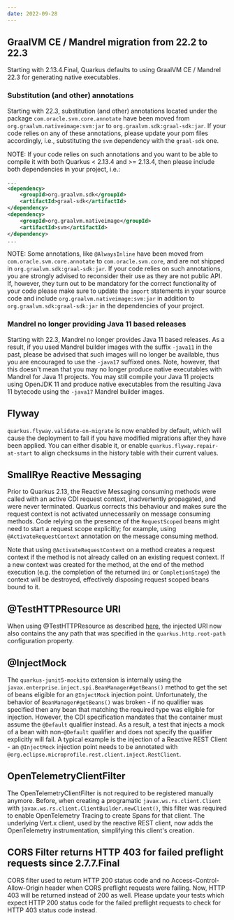 ```yaml
---
date: 2022-09-28
---
```


## GraalVM CE / Mandrel migration from 22.2 to 22.3

Starting with 2.13.4.Final, Quarkus defaults to using GraalVM CE / Mandrel 22.3 for generating native executables.

### Substitution (and other) annotations

Starting with 22.3, substitution (and other) annotations located under the package `com.oracle.svm.core.annotate` have been moved from `org.graalvm.nativeimage:svm:jar` to `org.graalvm.sdk:graal-sdk:jar`.
If your code relies on any of these annotations, please update your pom files accordingly, i.e., substituting the `svm` dependency with the `graal-sdk` one.

NOTE: If your code relies on such annotations and you want to be able to compile it with both Quarkus < 2.13.4 and >= 2.13.4, then please include both dependencies in your project, i.e.:

```xml
...
<dependency>
    <groupId>org.graalvm.sdk</groupId>
    <artifactId>graal-sdk</artifactId>
</dependency>
<dependency>
    <groupId>org.graalvm.nativeimage</groupId>
    <artifactId>svm</artifactId>
</dependency>
...
```

NOTE: Some annotations, like `@AlwaysInline` have been moved from `com.oracle.svm.core.annotate` to `com.oracle.svm.core`, and are not shipped in `org.graalvm.sdk:graal-sdk:jar`.
If your code relies on such annotations, you are strongly advised to reconsider their use as they are not public API.
If, however, they turn out to be mandatory for the correct functionality of your code please make sure to update the `import` statements in your source code and include `org.graalvm.nativeimage:svm:jar` in addition to `org.graalvm.sdk:graal-sdk:jar` in the dependencies of your project.

### Mandrel no longer providing Java 11 based releases

Starting with 22.3, Mandrel no longer provides Java 11 based releases.
As a result, if you used Mandrel builder images with the suffix `-java11` in the past, please be advised that such images will no longer be available, thus you are encouraged to use the `-java17` suffixed ones.
Note, however,  that this doesn't mean that you may no longer produce native executables with Mandrel for Java 11 projects.
You may still compile your Java 11 projects using OpenJDK 11 and produce native executables from the resulting Java 11 bytecode using the `-java17` Mandrel builder images.

## Flyway

`quarkus.flyway.validate-on-migrate` is now enabled by default, which will cause the deployment to fail if you have modified migrations after they have been applied.
You can either disable it, or enable `quarkus.flyway.repair-at-start` to align checksums in the history table with their current values.

## SmallRye Reactive Messaging

Prior to Quarkus 2.13, the Reactive Messaging consuming methods were called with an active CDI request context, inadvertently propagated, and were never terminated. Quarkus corrects this behaviour and makes sure the request context is not activated unnecessarily on message consuming methods. Code relying on the presence of the `RequestScoped` beans might need to start a request scope explicitly; for example, using `@ActivateRequestContext` annotation on the message consuming method. 

Note that using `@ActivateRequestContext` on a method creates a request context if the method is not already called on an existing request context. If a new context was created for the method, at the end of the method execution (e.g. the completion of the returned `Uni` or `CompletionStage`) the context will be destroyed, effectively disposing request scoped beans bound to it.

## @TestHTTPResource URI

When using @TestHTTPResource as described [here](https://github.com/quarkusio/quarkus/blob/2.13.0.CR1/docs/src/main/asciidoc/getting-started-testing.adoc#43-injecting-a-uri), the injected URI now also contains the any path that was specified in the `quarkus.http.root-path` configuration property.

## @InjectMock

The `quarkus-junit5-mockito` extension is internally using the `javax.enterprise.inject.spi.BeanManager#getBeans()` method to get the set of beans eligible for an `@InjectMock` injection point.
Unfortunately, the behavior of `BeanManager#getBeans()` was broken - if no qualifier was specified then any bean that matching the required type was eligible for injection.
However, the CDI specification mandates that the container must assume the `@Default` qualifier instead.
As a result, a test that injects a mock of a bean with non-`@Default` qualifier and does not specify the qualifier explicitly will fail.
A typical example is the injection of a Reactive REST Client - an `@InjectMock` injection point needs to be annotated with `@org.eclipse.microprofile.rest.client.inject.RestClient`.

## OpenTelemetryClientFilter
The OpenTelemetryClientFilter is not required to be registered manually anymore. 
Before, when creating a programatic `javax.ws.rs.client.Client` with `javax.ws.rs.client.ClientBuilder.newClient()`, this filter was required to enable OpenTelemetry Tracing to create Spans for that client.
The underlying Vert.x client, used by the reactive REST client, now adds the OpenTelemetry instrumentation, simplifying this client's creation.

## CORS Filter returns HTTP 403 for failed preflight requests since 2.7.7.Final

CORS filter used to return HTTP 200 status code and no Access-Control-Allow-Origin header when CORS preflight requests were failing. Now, HTTP 403 will be returned instead of 200 as well. Please update your tests which expect HTTP 200 status code for the failed preflight requests to check for HTTP 403 status code instead.